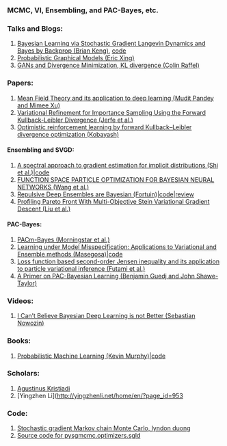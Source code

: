 ### MCMC, VI, Ensembling, and PAC-Bayes, etc. 



### Talks and Blogs:

1. [Bayesian Learning via Stochastic Gradient Langevin Dynamics and Bayes by Backprop (Brian Keng)](https://bjlkeng.github.io/posts/bayesian-learning-via-stochastic-gradient-langevin-dynamics-and-bayes-by-backprop/), 
   [code](https://github.com/bjlkeng/sandbox/tree/master/stochastic_langevin)
2. [Probabilistic Graphical Models (Eric Xing)](https://www.cs.cmu.edu/~epxing/Class/10708-17/lecture.html)
3. [GANs and Divergence Minimization, KL divergence (Colin Raffel)](https://colinraffel.com/blog/gans-and-divergence-minimization.html)
   
   
### Papers:
1. [Mean Field Theory and its application to deep learning (Mudit Pandey and Mimee Xu)](https://mimee.xyz/meanfield.pdf)
2. [Variational Refinement for Importance Sampling Using the Forward Kullback-Leibler Divergence (Jerfe et al.)](https://proceedings.mlr.press/v161/jerfel21a/jerfel21a.pdf)
3. [Optimistic reinforcement learning by forward Kullback–Leibler divergence optimization (Kobayash)](https://arxiv.org/pdf/2105.12991.pdf)

#### Ensembling and SVGD:
1. [A spectral approach to gradient estimation for implicit distributions (Shi et al.)](http://proceedings.mlr.press/v80/shi18a/shi18a.pdf)|[code](https://github.com/AntixK/Spectral-Stein-Gradient) 
2. [FUNCTION SPACE PARTICLE OPTIMIZATION FOR BAYESIAN NEURAL NETWORKS (Wang et al.)](https://arxiv.org/pdf/1902.09754.pdf)
3. [Repulsive Deep Ensembles are Bayesian (Fortuin)](https://proceedings.neurips.cc/paper/2021/file/1c63926ebcabda26b5cdb31b5cc91efb-Paper.pdf)|[code](https://github.com/ratschlab/repulsive_ensembles)|[review](https://openreview.net/forum?id=LAKplpLMbP8)
4. [Profiling Pareto Front With Multi-Objective Stein Variational Gradient Descent (Liu et al.)](https://proceedings.neurips.cc/paper/2021/file/7bb16972da003e87724f048d76b7e0e1-Paper.pdf)



#### PAC-Bayes: 
1. [PACm-Bayes (Morningstar et al.)](https://proceedings.mlr.press/v151/morningstar22a/morningstar22a.pdf)
2. [Learning under Model Misspecification: Applications to Variational and Ensemble methods (Masegosa)](http://128.84.4.34/pdf/1912.08335)|[code](https://github.com/PGM-Lab/PAC2BAYES)
3. [Loss function based second-order Jensen inequality and its application to particle variational inference (Futami et al.)](https://proceedings.neurips.cc/paper/2021/file/36165c62f7b7df72863d470d73302627-Paper.pdf)
4. [A Primer on PAC-Bayesian Learning (Benjamin Guedj and John Shawe-Taylor)](https://bguedj.github.io/icml2019/material/main.pdf)


### Videos:
1. [I Can’t Believe Bayesian Deep Learning is not Better (Sebastian Nowozin)](https://www.youtube.com/watch?v=xRqjWoQNd4Q)

### Books:
1. [Probabilistic Machine Learning (Kevin Murphy)](https://probml.github.io/pml-book/)|[code](https://github.com/probml/pyprobml/tree/master/notebooks)


### Scholars:
1. [Agustinus Kristiadi](https://agustinus.kristia.de/)
2. [Yingzhen Li](http://yingzhenli.net/home/en/?page_id=953


### Code:
1. [Stochastic gradient Markov chain Monte Carlo, lyndon duong](https://www.lyndonduong.com/sgmcmc/)
2. [Source code for pysgmcmc.optimizers.sgld](https://pysgmcmc.readthedocs.io/en/pytorch/_modules/pysgmcmc/optimizers/sgld.html)

